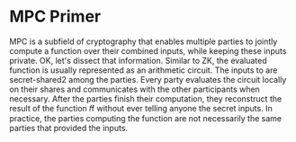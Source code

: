 # MPC Primer

MPC is a subfield of cryptography that enables multiple parties to jointly compute a function over their combined inputs, while keeping these inputs private.
OK, let's dissect that information. Similar to ZK, the evaluated function is usually represented as an arithmetic circuit. The inputs to are secret-shared2 among the parties. Every party evaluates the circuit locally on their shares and communicates with the other participants when necessary. After the parties finish their computation, they reconstruct the result of the function 𝑓f without ever telling anyone the secret inputs. In practice, the parties computing the function are not necessarily the same parties that provided the inputs.
